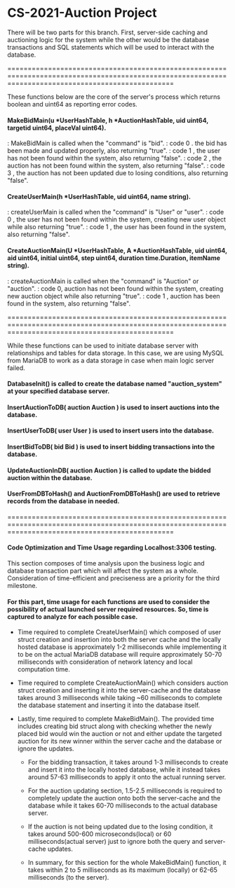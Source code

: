 
# CS-2021-Auction Project

There will be two parts for this branch. First, server-side caching and auctioning logic for the system while the other would be the database transactions and SQL statements which will be used to interact with the database.

=====================================================================================================================================================

These functions below are the core of the server's process which returns boolean and uint64 as reporting error codes.

#### MakeBidMain(u *UserHashTable, h *AuctionHashTable, uid uint64, targetid uint64, placeVal uint64).
: MakeBidMain is called when the "command" is "bid".
: code 0 . the bid has been made and updated properly, also returning "true".
: code 1 , the user has not been found within the system, also returning "false".
: code 2 , the auction has not been found within the system, also returning "false".
: code 3 , the auction has not been updated due to losing conditions, also returning "false".

#### CreateUserMain(h *UserHashTable, uid uint64, name string).
: createUserMain is called when the "command" is "User" or "user".
: code 0 , the user has not been found within the system, creating new user object while also returning "true".
: code 1 , the user has been found in the system, also returning "false".

#### CreateAuctionMain(U *UserHashTable, A *AuctionHashTable, uid uint64, aid uint64, initial uint64, step uint64, duration time.Duration, itemName string). 
: createAuctionMain is called when the "command" is "Auction" or "auction".
: code 0, auction has not been found within the system, creating new auction object while also returning "true".
: code 1 , auction has been found in the system, also returning "false".

=====================================================================================================================================================

While these functions can be used to initiate database server with relationships and tables for data storage. In this case, we are using MySQL from MariaDB to work as a data storage in case when main logic server failed.

#### DatabaseInit() is called to create the database named "auction_system" at your specified database server.

#### InsertAuctionToDB( auction Auction ) is used to insert auctions into the database. 
#### InsertUserToDB( user User ) is used to insert users into the database. 
#### InsertBidToDB( bid Bid  ) is used to insert bidding transactions into the database. 
#### UpdateAuctionInDB( auction Auction ) is called to update the bidded auction within the database.
#### UserFromDBToHash() and AuctionFromDBToHash() are used to retrieve records from the database in needed.

=====================================================================================================================================================

#### Code Optimization and Time Usage regarding Localhost:3306 testing.
This section composes of time analysis upon the business logic and database transaction part which will affect the system as a whole. Consideration of time-efficient and preciseness are a priority for the third milestone.

#### For this part, time usage for each functions are used to consider the possibility of actual launched server required resources. So, time is captured to analyze for each possible case.

- Time required to complete CreateUserMain() which composed of user struct creation and insertion into both the server cache and the locally hosted database is approximately 1-2 milliseconds while implementing it to be on the actual MariaDB database will require approximately 50-70 milliseconds with consideration of network latency and local computation time.

- Time required to complete CreateAuctionMain() which considers auction struct creation and inserting it into the server-cache and the database takes around 3 milliseconds while taking ~60 milliseconds to complete the database statement and inserting it into the database itself.

- Lastly, time required to complete MakeBidMain(). The provided time includes creating bid struct along with checking whether the newly placed bid would win the auction or not and either update the targeted auction for its new winner within the server cache and the database or ignore the updates.

    - For the bidding transaction, it takes around 1-3 milliseconds to create and insert it into the locally hosted database, while it instead takes around 57-63 milliseconds to apply it onto the actual running server.
    - For the auction updating section, 1.5-2.5 milliseconds is required to completely update the auction onto both the server-cache and the database while it takes 60-70 milliseconds to the actual database server.
    - If the auction is not being updated due to the losing condition, it takes around 500-600 microseconds(local) or 60 milliseconds(actual server) just to ignore both the query and server-cache updates.
    
    - In summary, for this section for the whole MakeBidMain() function, it takes within 2 to 5 milliseconds as its maximum (locally) or 62-65 milliseconds (to the server).





